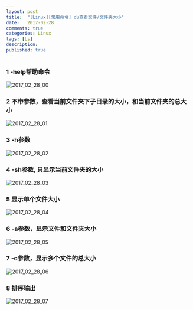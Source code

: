 ```yaml
---
layout: post
title:  "[Linux][常用命令] du查看文件/文件夹大小"
date:   2017-02-28
comments: true
categories: Linux
tags: [Ls]
description:
published: true
---
```


### 1 -help帮助命令

<img src="{{ site.url }}/images/2017/02/28_00.png" alt="2017_02_28_00" />

### 2 不带参数，查看当前文件夹下子目录的大小，和当前文件夹的总大小

<img src="{{ site.url }}/images/2017/02/28_01.png" alt="2017_02_28_01" />

### 3 -h参数

<img src="{{ site.url }}/images/2017/02/28_02.png" alt="2017_02_28_02" />

### 4 -sh参数, 只显示当前文件夹的大小

<img src="{{ site.url }}/images/2017/02/28_03.png" alt="2017_02_28_03" />

### 5 显示单个文件大小

<img src="{{ site.url }}/images/2017/02/28_04.png" alt="2017_02_28_04" />

### 6 -a参数，显示文件和文件夹大小

<img src="{{ site.url }}/images/2017/02/28_05.png" alt="2017_02_28_05" />

### 7 -c参数，显示多个文件的总大小

<img src="{{ site.url }}/images/2017/02/28_06.png" alt="2017_02_28_06" />

### 8 排序输出

<img src="{{ site.url }}/images/2017/02/28_07.png" alt="2017_02_28_07" />
